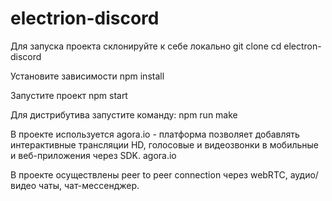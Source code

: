 # electrion-discord

Для запуска проекта склонируйте к себе локально
git clone
cd electron-discord

Установите зависимости 
npm install

Запустите проект 
npm start

Для дистрибутива запустите команду:
npm run make

В проекте используется agora.io - платформа позволяет добавлять интерактивные трансляции HD, голосовые и видеозвонки в мобильные и веб-приложения через SDK.
agora.io

В проекте осуществлены peer to peer connection через webRTC, аудио/видео чаты, чат-мессенджер.
